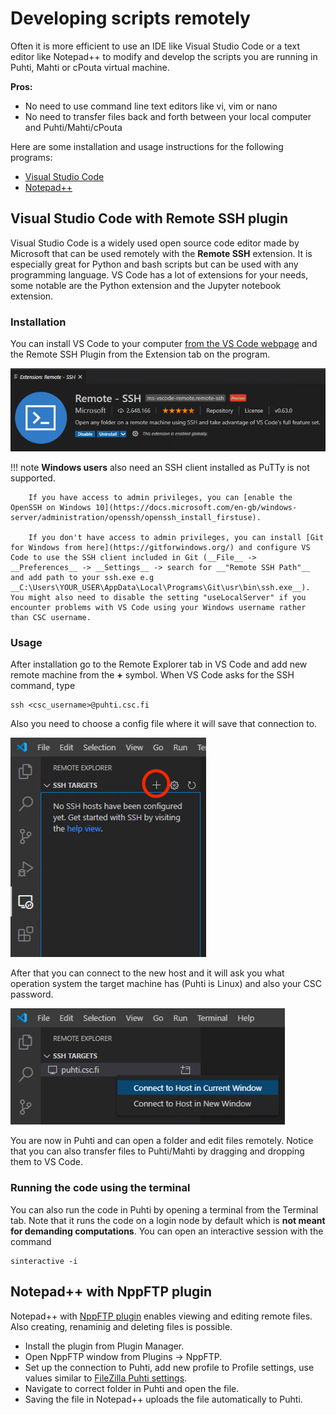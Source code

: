 # Developing scripts remotely

Often it is more efficient to use an IDE like Visual Studio Code or a text editor like Notepad++ to modify and develop the scripts you are running in Puhti, Mahti or cPouta virtual machine. 

**Pros:**

* No need to use command line text editors like vi, vim or nano
* No need to transfer files back and forth between your local computer and Puhti/Mahti/cPouta

Here are some installation and usage instructions for the following programs:

* [Visual Studio Code](#visual-studio-code-with-remote-ssh-plugin)
* [Notepad++](#notepad-with-nppftp-plugin)

## Visual Studio Code with Remote SSH plugin

Visual Studio Code is a widely used open source code editor made by Microsoft that can be used remotely with the __Remote SSH__ extension. It is especially great for Python and bash scripts but can be used with any programming language. VS Code has a lot of extensions for your needs, some notable are the Python extension and the Jupyter notebook extension. 

### Installation

You can install VS Code to your computer [from the VS Code webpage](https://code.visualstudio.com) and the Remote SSH Plugin from the Extension tab on the program. 

![Remote SSH extension in Visual Studio Code](../img/VSCode_remote_extension.png 'Remote SSH extension')

!!! note
        __Windows users__ also need an SSH client installed as PuTTy is not supported. 

        If you have access to admin privileges, you can [enable the OpenSSH on Windows 10](https://docs.microsoft.com/en-gb/windows-server/administration/openssh/openssh_install_firstuse). 

        If you don't have access to admin privileges, you can install [Git for Windows from here](https://gitforwindows.org/) and configure VS Code to use the SSH client included in Git (__File__ -> __Preferences__ -> __Settings__ -> search for __"Remote SSH Path"__ and add path to your ssh.exe e.g __C:\Users\YOUR_USER\AppData\Local\Programs\Git\usr\bin\ssh.exe__). You might also need to disable the setting "useLocalServer" if you encounter problems with VS Code using your Windows username rather than CSC username.


### Usage

After installation go to the Remote Explorer tab in VS Code and add new remote machine from the __+__ symbol. When VS Code asks for the SSH command, type
```
ssh <csc_username>@puhti.csc.fi
```
Also you need to choose a config file where it will save that connection to.

![Adding a SSH Remote connection](../img/VSCode_add_connection.png 'Adding SSH connection')

After that you can connect to the new host and it will ask you what operation system the target machine has (Puhti is Linux) and also your CSC password.

![Connecting to a host in VSCode](../img/VSCode_connect_to_host.png 'Connecting to host')

You are now in Puhti and can open a folder and edit files remotely. Notice that you can also transfer files to Puhti/Mahti by dragging and dropping them to VS Code.

### Running the code using the terminal

You can also run the code in Puhti by opening a terminal from the Terminal tab. Note that it runs the code on a login node by default which is __not meant for demanding computations__. You can open an interactive session with the command

```
sinteractive -i
```

## Notepad++ with NppFTP plugin

Notepad++ with [NppFTP plugin](https://ashkulz.github.io/NppFTP/) enables viewing and editing remote files. Also creating, renaminig and deleting files is possible. 

* Install the plugin from Plugin Manager.
* Open NppFTP window from Plugins -> NppFTP.
* Set up the connection to Puhti, add new profile to Profile settings, use values similar to [FileZilla Puhti settings](/data/moving/graphical_transfer/#filezilla-general-file-transfer-tool). 
* Navigate to correct folder in Puhti and open the file.
* Saving the file in Notepad++ uploads the file automatically to Puhti.
